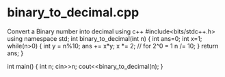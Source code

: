 # binary_to_decimal.cpp
Convert a Binary number into decimal using c++
#include<bits/stdc++.h>
using namespace std;
int binary_to_decimal(int n)
{ 
 int ans=0;
 int x=1;
 while(n>0)
 {
  int y = n%10;
  ans += x*y;
  x *= 2; // for 2^0 = 1
  n /= 10;
 }
 return ans;
}

int main()
{
 int n; 
 cin>>n;
 cout<<binary_to_decimal(n);
}
